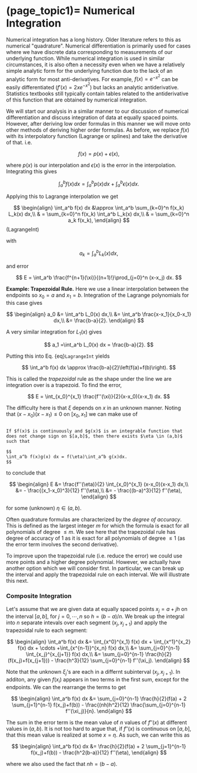(page_topic1)=
Numerical Integration
=======================

Numerical integration has a long history.  Older literature refers to this as numerical "quadrature".  Numerical differentiation is primarily used for cases where we have discrete data corresponding to measurements of our underlying function. While numerical integration is used in similar circumstances, it is also often a necessity even when we have a relatively simple analytic form for the underlying function due to the lack of an analytic form for most anti-derivatives.  For example, $f(x) = e^{-x^2}$ can be easily differentiated ($f'(x)=2x e^{-x^2}$) but lacks an analytic antiderivative.  Statistics textbooks still typically contain tables related to the antiderivative of this function that are obtained by numerical integration.

We will start our analysis in a similar manner to our discussion of numerical differentiation and discuss integration of data at equally spaced points.  However, after deriving low order formulas in this manner we will move onto other methods of deriving higher order formulas.  As before,  we replace $f(x)$ with its interpolatory function (Lagrange or splines) and take the derivative of that.  i.e.

$$ f(x) = p(x) + \epsilon(x), $$

where $p(x)$ is our interpolation and $\epsilon(x)$ is the error in the interpolation.  Integrating this gives

$$ \int_a^b f(x) dx= \int_a^b p(x) dx + \int_a^b \epsilon(x) dx.$$

Applying this to Lagrange interpolation we get  

$$
\begin{align}
\int_a^b f(x) dx &\approx \int_a^b \sum_{k=0}^n f(x_k) L_k(x) dx,\\
& = \sum_{k=0}^n f(x_k)  \int_a^b L_k(x) dx,\\
& = \sum_{k=0}^n a_k f(x_k),
\end{align}
$$ (LagrangeInt)

with  

$$
a_k=\int_a^b L_k(x) dx,
$$

and error  

$$
E =  \int_a^b  \frac{f^{n+1}(\xi)}{(n+1)!}\prod_{j=0}^n (x-x_j) dx.
$$  

**Example: Trapezoidal Rule.**  Here we use a linear interpolation between the endpoints so $x_0=a$ and $x_1=b$.  Integration of the Lagrange polynomials for this case gives  
 
$$
\begin{align}
a_0 &= \int_a^b L_0(x) dx,\\
&= \int_a^b \frac{x-x_1}{x_0-x_1} dx,\\
&= \frac{b-a}{2}.
\end{align}
$$  

A very similar integration for $L_1(x)$ gives  

$$
a_1 =\int_a^b L_0(x) dx = \frac{b-a}{2}.
$$

Putting this into Eq. {eq}`LagrangeInt` yields  

$$
\int_a^b f(x) dx \approx \frac{b-a}{2}\left(f(a)+f(b)\right).
$$

This is called the *trapezoidal* rule as the shape under the line we are integration over is a trapezoid.  To find the error,

$$
E =  \int_{x_0}^{x_1}  \frac{f''(\xi)}{2}(x-x_0)(x-x_1) dx.
$$

The difficulty here is that $\xi$ depends on $x$ in an unknown manner.  Noting that $(x-x_0)(x-x_1) \leq 0$ on $[x_0,x_1]$ we can make use of

````{dropdown} **The Weighted Mean Value Theorem**  

If $f(x)$ is continuously and $g(x)$ is an integrable function that does not change sign on $[a,b]$, then there exists $\eta \in (a,b)$ such that  

$$
\int_a^b f(x)g(x) dx = f(\eta)\int_a^b g(x)dx.
$$

````

to conclude that

$$
\begin{align}
E &= \frac{f''(\eta)}{2} \int_{x_0}^{x_1} (x-x_0)(x-x_1) dx,\\
&= - \frac{(x_1-x_0)^3}{12} f''(\eta),\\
&= - \frac{(b-a)^3}{12} f''(\eta),
\end{align}
$$

for some (unknown) $\eta\in (a,b)$.

Often quadrature formulas are characterized by the *degree of accuracy*.  This is defined as the largest integer $m$ for which the formula is exact for all polynomials of degree $\leq m$.  We see here that the trapezoidal rule has degree of accuracy of 1 as it is exact for all polynomials of degree $\leq 1$ (as the error term involves the second derivative).

To improve upon the trapezoidal rule (i.e. reduce the error) we could use more points and a higher degree polynomial.  However, we actually have another option which we will consider first.  In particular, we can break up the interval and apply the trapezoidal rule on each interval.  We will illustrate this next.

### Composite Integration

Let's assume that we are given data at equally spaced points $x_j=a+jh$ on the interval $[a,b]$, for $j=0,\cdots,n$ so $h=(b-a)/n$.  We break up the integral into $n$ separate intevals over each segment $(x_j,x_{j+1})$ and apply the trapezoidal rule to each segment:  

$$
\begin{align}
\int_a^b f(x) dx &= \int_{x^0}^{x_1} f(x) dx + \int_{x^1}^{x_2} f(x) dx + \cdots +\int_{x^{n-1}}^{x_n} f(x) dx,\\
&= \sum_{j=0}^{n-1} \int_{x_j}^{x_{j+1}} f(x) dx,\\
&= \sum_{j=0}^{n-1} \frac{h}{2}(f(x_j)+f(x_{j+1})) - \frac{h^3}{12} \sum_{j=0}^{n-1} f''(\xi_j).
\end{align}
$$  

Note that the unknown $\xi_j$'s are each in a differnt subinterval $(x_j,x_{j+1})$. In additon, any given $f(x_i)$ appears in two terms in the first sum, except for the endpoints.  We can the rearrange the terms to get

$$
\begin{align}
\int_a^b f(x) dx 
&= \sum_{j=0}^{n-1} \frac{h}{2}(f(a) + 2 \sum_{j=1}^{n-1} f(x_j)+f(b)) - \frac{(nh)h^2}{12} \frac{\sum_{j=0}^{n-1} f''(\xi_j)}{n}.
\end{align}
$$

The sum in the error term is the mean value of $n$ values of $f''(x)$ at different values in $(a,b)$.  It is not too hard to argue that, if $f''(x)$ is continuous on $[a,b]$, that this mean value is realized at some $x=\eta$.  As such, we can write this as

$$
\begin{align}
\int_a^b f(x) dx 
&= \frac{h}{2}(f(a) + 2 \sum_{j=1}^{n-1} f(x_j)+f(b)) - \frac{h^2(b-a)}{12} f''(\eta),
\end{align}
$$

where we also used the fact that $nh=(b-a)$.  



